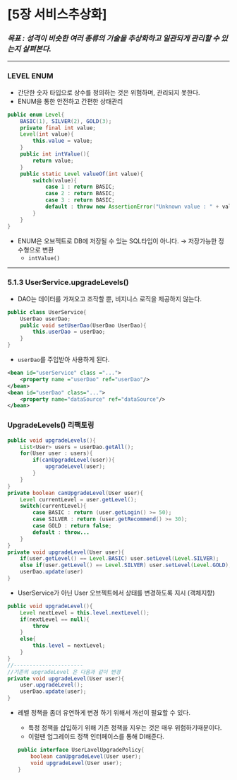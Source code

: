 # [5장 서비스추상화]

### ***목표 : 성격이 비슷한 여러 종류의 기술을 추상화하고 일관되게 관리할 수 있는지 살펴본다.***

---

### LEVEL ENUM

- 간단한 숫자 타입으로 상수를 정의하는 것은 위험하며, 관리되지 못한다.
- ENUM을 통한 안전하고 간편한 상태관리

```java
public enum Level{
	BASIC(1), SILVER(2), GOLD(3);
	private final int value;
	Level(int value){
		this.value = value;
	}
	public int intValue(){
		return value;
	}
	public static Level valueOf(int value){
		switch(value){
			case 1 : return BASIC;
			case 2 : return BASIC;
			case 3 : return BASIC;
			default : throw new AssertionError("Unknown value : " + value);
		}
	}
}
```

- ENUM은 오브젝트로  DB에 저장될 수 있는 SQL타입이 아니다. → 저장가능한 정수형으로 변환
    - `intValue()`

---

### 5.1.3 UserService.upgradeLevels()

- DAO는 데이터를 가져오고 조작할 뿐, 비지니스 로직을 제공하지 않는다.

```java
public class UserService{
	UserDao userDao;
	public void setUserDao(UserDao UserDao){
		this.userDao = userDao;
	}
}
```

- `userDao`를 주입받아 사용하게 된다.

```xml
<bean id="userService" class ="...">
	<property name ="userDao" ref="userDao"/>
</bean>
<bean id="userDao" class="...">
	<property name="dataSource" ref="dataSource"/>
</bean> 
```

### UpgradeLevels() 리팩토링

```java
public void upgradeLevels(){
	List<User> users = userDao.getAll();
	for(User user : users){
		if(canUpgradeLevel(user)){
			upgradeLevel(user);			
		}
	}
}
private boolean canUpgradeLevel(User user){
	Level currentLevel = user.getLevel();
	switch(currentLevel){
		case BASIC : return (user.getLogin() >= 50);
		case SILVER : return (user.getRecommend() >= 30);
		case GOLD : return false;
		default : throw...
	}
}
private void upgradeLevel(User user){
	if(user.getLevel() == Level.BASIC) user.setLevel(Level.SILVER);
	else if(user.getLevel() == Level.SILVER) user.setLevel(Level.GOLD);
	userDao.update(user)
}
```

- UserService가 아닌 User 오브젝트에서 상태를 변경하도록 지시 (객체지향)

```java
public void upgradeLevel(){
	Level nextLevel = this.level.nextLevel();
	if(nextLevel == null){
		throw
	}
	else{
		this.level = nextLevel;
	}
}
//----------------------
//기존의 upgradeLevel 은 다음과 같이 변경
private void upgradeLevel(User user){
	user.upgradeLevel();
	userDao.update(user);
}
```

- 레벨 정책을 좀더 유연하게 변경 하기 위해서 개선이 필요할 수 있다.
    - 특정 정책을 삽입하기 위해 기존 정책을 지우는 것은 매우 위험하기때문이다.
    - 이럴땐 업그레이드 정책 인터페이스를 통해 DI해준다.
    
    ```java
    public interface UserLavelUpgradePolicy{
    	boolean canUpgradeLevel(User user);
    	void upgradeLevel(User user);
    }
    ```